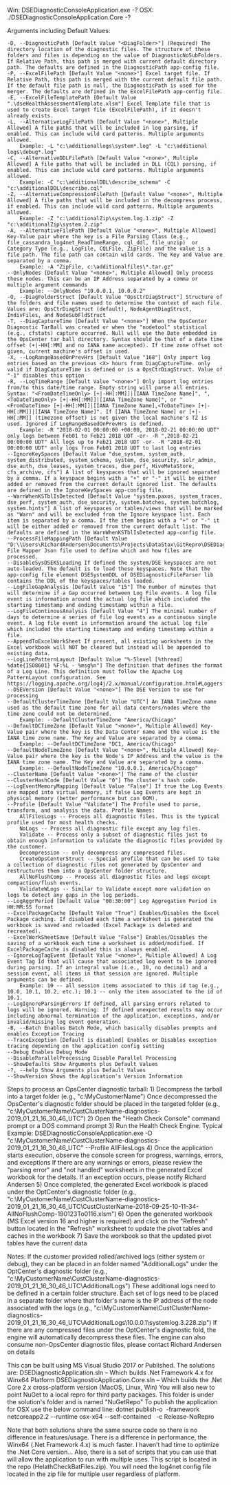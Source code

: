 Win: DSEDiagnosticConsoleApplication.exe -?
OSX: ./DSEDiagnosticConsoleApplication.Core -?

Arguments including Default Values:

	-D, --DiagnosticPath [Default Value "<DiagFolder>"] (Required) The directory location of the diagnostic files. The structure of these folders and files is depending on the value of DiagnosticNoSubFolders. If Relative Path, this path is merged with current default directory path. The defaults are defined in the DiagnosticPath app-config file.
	-P, --ExcelFilePath [Default Value "<none>"] Excel target file. If Relative Path, this path is merged with the current default file path. If the default file path is null, the DiagnosticPath is used for the merger. The defaults are defined in the ExcelFilePath app-config file.
	-E, --ExcelFileTemplatePath [Default Value ".\dseHealthAssessment4Template.xlsm"] Excel Template file that is used to create Excel target file (ExcelFilePath), if it doesn't already exists.
	-L, --AlternativeLogFilePath [Default Value "<none>", Multiple Allowed] A file paths that will be included in log parsing, if enabled. This can include wild card patterns. Multiple arguments allowed.
		Example: -L "c:\additionallogs\system*.log" -L "c:\additional logs\debug*.log"
	-C, --AlternativeDDLFilePath [Default Value "<none>", Multiple Allowed] A file paths that will be included in DLL (CQL) parsing, if enabled. This can include wild card patterns. Multiple arguments allowed.
		Example: -C "c:\additionalDDL\describe_schema" -C "c:\additionalDDL\describe.cql"
	-Z, --AlternativeCompressionFilePath [Default Value "<none>", Multiple Allowed] A file paths that will be included in the decompress process, if enabled. This can include wild card patterns. Multiple arguments allowed.
		Example: -Z "c:\additionalZip\system.log.1.zip" -Z "c:\additionalZip\system.2.zip"
	-A, --AlternativeFilePath [Default Value "<none>", Multiple Allowed] Key-Value pair where the key is a File Parsing Class (e.g., file_cassandra_log4net_ReadTimeRange, cql_ddl, file_unzip)  or Category Type (e.g., LogFile, CQLFile, ZipFile) and the value is a file path. The file path can contain wild cards. The Key and Value are separated by a comma.
		Example: -A "ZipFile, c:\additionalfiles\*.tar.gz"
	--OnlyNodes [Default Value "<none>", Multiple Allowed] Only process these nodes. This can be an IP Address separated by a comma or multiple argument commands
		Example: --OnlyNodes "10.0.0.1, 10.0.0.2"
	-O, --DiagFolderStruct [Default Value "OpsCtrDiagStruct"] Structure of the folders and file names used to determine the context of each file. Values are: OpsCtrDiagStruct (default), NodeAgentDiagStruct, IndivFiles, and NodeSubFldStruct
	-T, --DiagCaptureTime [Default Value "<none>"] When the OpsCenter Diagnostic TarBall was created or when the "nodetool" statistical (e.g., cfstats) capture occurred. Null will use the Date embedded in the OpsCenter tar ball directory. Syntax should be that of a date time offset (+|-HH[:MM] and no IANA name accepted). If time zone offset not given, current machine's offset is used.
	-X, --LogRangeBasedOnPrevHrs [Default Value "168"] Only import log entries based on the previous <X> hours from DiagCaptureTime. only valid if DiagCaptureTime is defined or is a OpsCtrDiagStruct. Value of "-1" disables this option
	-R, --LogTimeRange [Default Value "<none>"] Only import log entries from/to this date/time range. Empty string will parse all entries. Syntax: "<FromDateTimeOnly> [+|-HH[:MM]]|[IANA TimeZone Name]", ", <ToDateTimeOnly> [+|-HH[:MM]]|[IANA TimeZone Name]", or "<FromDateTime> [+|-HH[:MM]]|[IANA TimeZone Name],<ToDateTime> [+|-HH[:MM]]|[IANA TimeZone Name]". If [IANA TimeZone Name] or [+|-HH[:MM]] (timezone offset) is not given the local machine's TZ is used. Ignored if LogRangeBasedOnPrevHrs is defined.
		Example: -R "2018-02-01 00:00:00 +00:00, 2018-02-21 00:00:00 UDT" only logs between Feb01 to Feb21 2018 UDT -or- -R ",2018-02-21 00:00:00 UDT" All logs up to Feb21 2018 UDT -or- -R "2018-02-01 00:00:00 UDT" only logs from Feb01 2018 UDT to last log entries
	--IgnoreKeySpaces [Default Value "dse_system, system_auth, system_distributed, system_schema, system, dse_security, solr_admin, dse_auth, dse_leases, system_traces, dse_perf, HiveMetaStore, cfs_archive, cfs"] A list of keyspaces that will be ignored separated by a comma. If a keyspace begins with a "+" or "-" it will be either added or removed from the current default ignored list. The defaults are defined in the IgnoreKeySpaces app-config file.
	--WarnWhenKSTblIsDetected [Default Value "system.paxos, system_traces, dse_perf, system_auth, dse_security, system.batches, system.batchlog, system.hints"] A list of keyspaces or tables/views that will be marked as "Warn" and will be excluded from the Ignore keyspace list. Each item is separated by a comma. If the item begins with a "+" or "-" it will be either added or removed from the current default list. The defaults are defined in the WarnWhenKSTblIsDetected app-config file.
	--ProcessFileMappingPath [Default Value "D:\\Users\RichardAndersen\Documents\Projects\DataStax\GitRepro\DSEDiagnosticApplication\DSEDiagnosticConsoleApplication\bin\Debug\Json\ProcessFileMappingsValidate.json"] File Mapper Json file used to define which and how files are processed.
	--DisableSysDSEKSLoading If defined the system/DSE keyspaces are not auto-loaded. The default is to load these keyspaces. Note that the app-config file element DSESystemDDL of DSEDiagnosticFileParser lib contains the DDL of the keyspaces/tables loaded.
	--LogFileGapAnalysis [Default Value "15"] The number of minutes that will determine if a Gap occurred between Log File events. A log file event is information around the actual log file which included the starting timestamp and ending timestamp within a file.
	--LogFileContinousAnalysis [Default Value "4"] The minimal number of days to determine a series of file log events as a continuous single event. A log file event is information around the actual log file which included the starting timestamp and ending timestamp within a file.
	--AppendToExcelWorkSheet If present, all existing worksheets in the Excel workbook will NOT be cleared but instead will be appended to existing data.
	--LogLinePatternLayout [Default Value "%-5level [%thread] %date{ISO8601} %F:%L - %msg%n"] The definition that defines the format of a Log Line. This definition must follow the Apache Log PatternLayout configuration. See https://logging.apache.org/log4j/2.x/manual/configuration.html#Loggers
	--DSEVersion [Default Value "<none>"] The DSE Version to use for processing
	--DefaultClusterTimeZone [Default Value "UTC"] An IANA TimeZone name used as the default time zone for all data centers/nodes where the time zone could not be determined.
		Example: --DefaultClusterTimeZone "America/Chicago"
	--DefaultDCTimeZone [Default Value "<none>", Multiple Allowed] Key-Value pair where the key is the Data Center name and the value is the IANA time zone name. The Key and Value are separated by a comma.
		Example: --DefaultDCTimeZone "DC1, America/Chicago"
	--DefaultNodeTimeZone [Default Value "<none>", Multiple Allowed] Key-Value pair where the key is the Node's IP Address and the value is the IANA time zone name. The Key and Value are separated by a comma.
		Example: --DefaultNodeTimeZone "10.0.0.1, America/Chicago"
	--ClusterName [Default Value "<none>"] The name of the cluster
	--ClusterHashCode [Default Value "0"] The cluster's hash code.
	--LogEventMemoryMapping [Default Value "False"] If true the Log Events are mapped into virtual memory, if false Log Events are kept in physical memory (better performance but can OOM).
	--Profile [Default Value "Validate"] The Profile used to parse, transform, and analysis the data. Profile Names:
		AllFilesLogs -- Process all diagnostic files. This is the typical profile used for most health checks. 
		NoLogs -- Process all diagnostic file except any log files. 
		Validate -- Process only a subset of diagnostic files just to obtain enough information to validate the diagnostic files provided by the customer.
		Decompression -- only decompress any compressed files.
		CreateOpsCenterStruct -- Special profile that can be used to take a collection of diagnostic files not generated by OpsCenter and restructures them into a OpsCenter folder structure. 
		AllNoFlushComp -- Process all diagnostic files and logs except compaction/flush events.
		ValidateWLogs -- Similar to Validate except more validation on logs to detect any gaps in the log periods.
	--LogAggrPeriod [Default Value "00:30:00"] Log Aggregation Period in HH:MM:SS format
	--ExcelPackageCache [Default Value "True"] Enables/Disables the Excel Package caching. If disabled each time a worksheet is generated the workbook is saved and reloaded (Excel Package is deleted and recreated).
	--ExcelWorkSheetSave [Default Value "False"] Enables/Disables the saving of a workbook each time a worksheet is added/modified. If ExcelPackageCache is disabled this is always enabled.
	--IgnoreLogTagEvent [Default Value "<none>", Multiple Allowed] A Log Event Tag Id that will cause that associated log event to be ignored during parsing. If an integral value (i.e., 10, no decimal) and a session event, all items in that session are ignored. Multiple arguments can be defined.
		Example: 10 -- all session items associated to this id tag (e.g., 10.0, 10.1, 10.2, etc.); 10.1 -- only the item associated to the id of 10.1.	
	--LogIgnoreParsingErrors If defined, all parsing errors related to logs will be ignored. Warning: If defined unexpected results may occur including abnormal termination of the application, exceptions, and/or invalid/missing log event generation.
	-B, --Batch Enables Batch Mode, which basically disables prompts and enables Exception Tracing
	--TraceException [Default is disabled] Enables or Disables exception tracing depending on the application config setting
	--Debug Enables Debug Mode
	--DisableParallelProcessing Disable Parallel Processing
	--ShowDefaults Show Arguments plus Default Values
	-?, --help Show Arguments plus Default Values
	--ShowVersion Shows the Application's Version Information

Steps to process an OpsCenter diagnostic tarball:
	1) Decompress the tarball into a target folder (e.g., "c:\MyCustomerName")
		Once decompressed the OpsCenter's diagnostic folder should be placed in the targeted folder (e.g., "c:\MyCustomerName\CustClusterName-diagnostics-2019_01_21_16_30_46_UTC")
	2) Open the "Heath Check Console" command prompt or a DOS command prompt
	3) Run the Health Check Engine.
		Typical Example: DSEDiagnosticConsoleApplication.exe -D "c:\MyCustomerName\CustClusterName-diagnostics-2019_01_21_16_30_46_UTC" --Profile AllFilesLogs
	4) Once the application starts execution, observe the console screen for progress, warnings, errors, and exceptions
		If there are any warnings or errors, please review the "parsing error" and "not handled" worksheets in the generated Excel workbook for the details.
		If an exception occurs, please notify Richard Andersen
	5) Once completed, the generated Excel workbook is placed under the OptCenter's diagnostic folder (e.g., "c:\MyCustomerName\CustClusterName-diagnostics-2019_01_21_16_30_46_UTC\CustClusterName-2018-09-25-10-11-34-AllNoFlushComp-190123To0116.xlsm")
	6) Open the generated workbook (MS Excel version 16 and higher is required) and click on the "Refresh" button located in the "Refresh" worksheet to update the pivot tables and caches in the workbook
	7) Save the workbook so that the updated pivot tables have the current data
	
Notes: If the customer provided rolled/archived logs (either system or debug), they can be placed in an folder named "AdditionalLogs" under the OptCenter's diagnostic folder (e.g., "c:\MyCustomerName\CustClusterName-diagnostics-2019_01_21_16_30_46_UTC\AdditionalLogs")
	These additional logs need to be defined in a certain folder structure. Each set of logs need to be placed in a separate folder where that folder's name is the IP address of the node associated with the logs (e.g., "c:\MyCustomerName\CustClusterName-diagnostics-2019_01_21_16_30_46_UTC\AdditionalLogs\10.0.0.1\systemlog.3.228.zip")
	If there are any compressed files under the OptCenter's diagnostic fold, the engine will automatically decompress these files.
	The engine can also consume non-OpsCenter diagnostic files, please contact Richard Andersen on details

This can be built using MS Visual Studio 2017 or Published.
The solutions are:
     DSEDiagnosticApplication.sln – Which builds .Net Framework 4.x for Winx64 Platform
     DSEDiagnosticApplication.Core.sln – Which builds the .Net Core 2.x cross-platform version (MacOS, Linux, Win)
                                         You will also new to point NuGet to a local repro for third party packages. This folder is under the solution's folder and is named "NuGetRepo"
                                         To publish the application for OSX use the below command line:
                                            dotnet publish-o <your publish folder> -framework netcoreapp2.2 --runtime osx-x64 --self-contained   -c Release-NoRepro

Note that both solutions share the same source code so there is no difference in features/usage. There is a difference in performance, the Winx64 (.Net Framework 4.x) is much faster. I haven’t had time to optimize the .Net Core version… Also, there is a set of scripts that you can use that will allow the application to run with multiple uses. This script is located in the repo (HelathCheckBatFiles.zip). You will need the log4net config file located in the zip file for multiple user regardless of platform.
